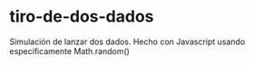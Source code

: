 # tiro-de-dos-dados
Simulación de lanzar dos dados. Hecho con Javascript usando especificamente Math.random()
